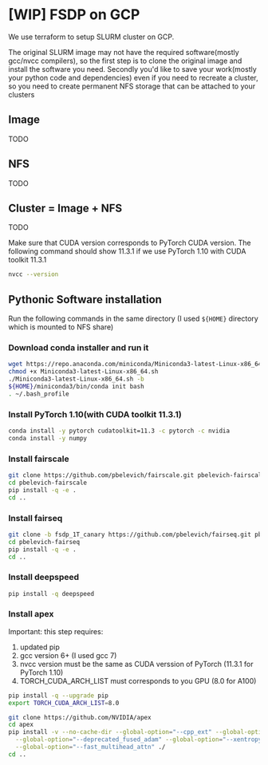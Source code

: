 # [WIP] FSDP on GCP

We use terraform to setup SLURM cluster on GCP. 

The original SLURM image may not have the required software(mostly gcc/nvcc compilers), so the first step is to clone the original image and install the software you need. Secondly you'd like to save your work(mostly your python code and dependencies) even if you need to recreate a cluster, so you need to create permanent NFS storage that can be attached to your clusters

## Image

TODO

## NFS

TODO

## Cluster = Image + NFS

TODO

Make sure that CUDA version corresponds to PyTorch CUDA version. The following command should show 11.3.1 if we use PyTorch 1.10 with CUDA toolkit 11.3.1
```bash
nvcc --version
```

## Pythonic Software installation

Run the following commands in the same directory (I used `${HOME}` directory which is mounted to NFS share)

### Download conda installer and run it
```bash
wget https://repo.anaconda.com/miniconda/Miniconda3-latest-Linux-x86_64.sh
chmod +x Miniconda3-latest-Linux-x86_64.sh
./Miniconda3-latest-Linux-x86_64.sh -b
${HOME}/miniconda3/bin/conda init bash
. ~/.bash_profile
```

### Install PyTorch 1.10(with CUDA toolkit 11.3.1)
```bash
conda install -y pytorch cudatoolkit=11.3 -c pytorch -c nvidia
conda install -y numpy
```

### Install fairscale
```bash
git clone https://github.com/pbelevich/fairscale.git pbelevich-fairscale
cd pbelevich-fairscale
pip install -q -e .
cd ..
```

### Install fairseq
```bash
git clone -b fsdp_1T_canary https://github.com/pbelevich/fairseq.git pbelevich-fairseq
cd pbelevich-fairseq
pip install -q -e .
cd ..
```

### Install deepspeed
```bash
pip install -q deepspeed
```

### Install apex

Important: this step requires:
1) updated pip
2) gcc version 6+ (I used gcc 7)
3) nvcc version must be the same as CUDA verssion of PyTorch (11.3.1 for PyTorch 1.10)
4) TORCH_CUDA_ARCH_LIST must corresponds to you GPU (8.0 for A100)
```bash
pip install -q --upgrade pip
export TORCH_CUDA_ARCH_LIST=8.0
```
```bash
git clone https://github.com/NVIDIA/apex
cd apex
pip install -v --no-cache-dir --global-option="--cpp_ext" --global-option="--cuda_ext" \
  --global-option="--deprecated_fused_adam" --global-option="--xentropy" \
  --global-option="--fast_multihead_attn" ./
cd ..
```

